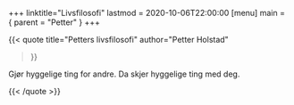 +++
linktitle="Livsfilosofi"
lastmod = 2020-10-06T22:00:00
[menu]
main = { parent = "Petter" }
+++

<!-- markdownlint-disable MD041 -->

{{< quote
  title="Petters livsfilosofi"
  author="Petter Holstad"
  >}}

Gjør hyggelige ting for andre. Da skjer hyggelige ting med deg.

{{< /quote >}}
